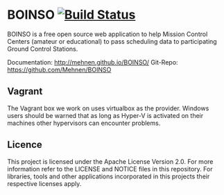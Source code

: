 # BOINSO [![Build Status](https://travis-ci.org/Mehnen/BOINSO.svg?branch=master)](https://travis-ci.org/Mehnen/BOINSO)

BOINSO is a free open source web application to help Mission Control Centers (amateur or educational) to pass scheduling data to participating Ground Control Stations.

Documentation: http://mehnen.github.io/BOINSO/
Git-Repo: https://github.com/Mehnen/BOINSO

## Vagrant

The Vagrant box we work on uses virtualbox as the provider. Windows users should be warned that as long as Hyper-V is activated on their machines other hypervisors can encounter problems.

## Licence

This project is licensed under the Apache License Version 2.0. For more information refer to the LICENSE and NOTICE files in this repository. For libraries, tools and other applications incorporated in this projects their respective licenses apply.
